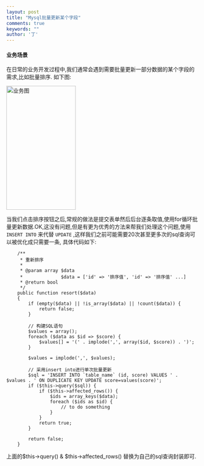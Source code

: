 ```yaml
---
layout: post
title: "Mysql批量更新某个字段"
comments: true
keywords: ""
author: '丁'
---
```


#### 业务场景

在日常的业务开发过程中,我们通常会遇到需要批量更新一部分数据的某个字段的需求,比如批量排序. 如下图:

<img src="http://7xp1dj.com1.z0.glb.clouddn.com/1E7918B3-4B51-43CA-BCDD-00A6F48ACE15.png" title="业务图" alt="业务图" width="182" height="326" />

当我们点击排序按钮之后,常规的做法是提交表单然后后台逐条取值,使用for循环批量更新数据.OK,这没有问题,但是有更为优秀的方法来帮我们处理这个问题,使用 `INSERT INTO` 来代替 `UPDATE` ,这样我们之前可能需要20次甚至更多次的sql查询可以被优化成只需要一条,
具体代码如下:

```
    /**
	 * 重新排序
	 *
	 * @param array $data
	 *              $data = ['id' => '排序值', 'id' => '排序值' ...]
	 * @return bool
	 */
	public function resort($data)
	{
		if (empty($data) || !is_array($data) || !count($data)) {
			return false;
		}

        // 构建SQL语句
		$values = array();
		foreach ($data as $id => $score) {
			$values[] = '(' . implode(',', array($id, $score)) . ')';
		}

		$values = implode(',', $values);

		// 采用insert into进行单次批量更新
		$sql = 'INSERT INTO `table_name` (id, score) VALUES ' . $values . ' ON DUPLICATE KEY UPDATE score=values(score)';
		if ($this->query($sql)) {
			if ($this->affected_rows()) {
				$ids = array_keys($data);
				foreach ($ids as $id) {
				    // to do something
				}
			}
			return true;
		}

		return false;
	}
```

上面的$this->query() & $this->affected_rows() 替换为自己的sql查询封装即可.